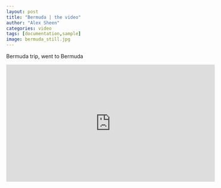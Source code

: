 ```yaml
---
layout: post
title: "Bermuda | the video"
author: "Alex Sheen"
categories: video
tags: [documentation,sample]
image: bermuda_still.jpg
---
```


Bermuda trip, went to Bermuda

<iframe width="560" height="315" src="https://www.youtube.com/embed/UQ3VbZ0i7Dc" frameborder="0" allow="accelerometer; autoplay; encrypted-media; gyroscope; picture-in-picture" allowfullscreen></iframe>
